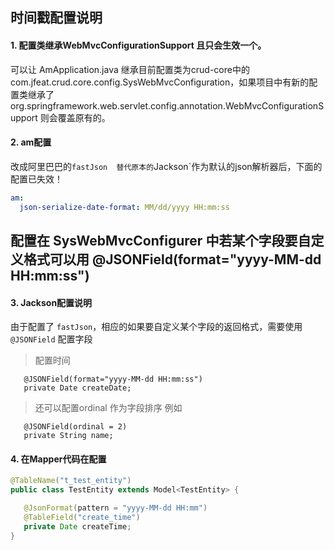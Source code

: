 ## 时间戳配置说明 

#### 1. 配置类继承WebMvcConfigurationSupport 且只会生效一个。
可以让 AmApplication.java 继承目前配置类为crud-core中的com.jfeat.crud.core.config.SysWebMvcConfiguration，如果项目中有新的配置类继承了 org.springframework.web.servlet.config.annotation.WebMvcConfigurationSupport 则会覆盖原有的。

#### 2. am配置
改成阿里巴巴的`fastJson  替代原本的`Jackson`作为默认的json解析器后，下面的配置已失效！
```yaml
am:
  json-serialize-date-format: MM/dd/yyyy HH:mm:ss
```

## 配置在 SysWebMvcConfigurer 中若某个字段要自定义格式可以用 @JSONField(format="yyyy-MM-dd HH:mm:ss")


#### 3. Jackson配置说明
由于配置了 `fastJson`，相应的如果要自定义某个字段的返回格式，需要使用 `@JSONField` 配置字段
   
> 配置时间
```
   @JSONField(format="yyyy-MM-dd HH:mm:ss")
   private Date createDate;
```
   
> 还可以配置ordinal 作为字段排序 例如 
```
   @JSONField(ordinal = 2)
   private String name;
```

#### 4. 在Mapper代码在配置

```java
@TableName("t_test_entity")
public class TestEntity extends Model<TestEntity> {

   @JsonFormat(pattern = "yyyy-MM-dd HH:mm")
   @TableField("create_time")
   private Date createTime;
}
```
